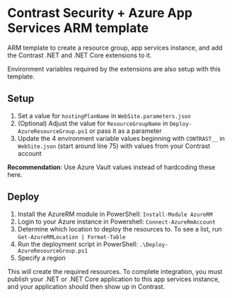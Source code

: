 # Contrast Security + Azure App Services ARM template

ARM template to create a resource group, app services instance, and add the Contrast .NET and .NET Core extensions to it.

Environment variables required by the extensions are also setup with this template.

## Setup
1. Set a value for `hostingPlanName` in `WebSite.parameters.json`
1. (Optional) Adjust the value for `ResourceGroupName` in `Deploy-AzureResourceGroup.ps1` or pass it as a parameter
1. Update the 4 environment variable values beginning with `CONTRAST__` in `WebSite.json` (start around line 75) with values from your Contrast account

**Recommendation**: Use Azure Vault values instead of hardcoding these here.

## Deploy
1. Install the AzureRM module in PowerShell: `Install-Module AzureRM`
1. Login to your Azure instance in Powershell: `Connect-AzureRmAccount`
1. Determine which location to deploy the resources to. To see a list, run `Get-AzureRMLocation | Format-Table`
1. Run the deployment script in PowerShell: `.\Deploy-AzureResourceGroup.ps1`
1. Specify a region

This will create the required resources. To complete integration, you must publish your .NET or .NET Core application to this app services instance, and your application should then show up in Contrast.